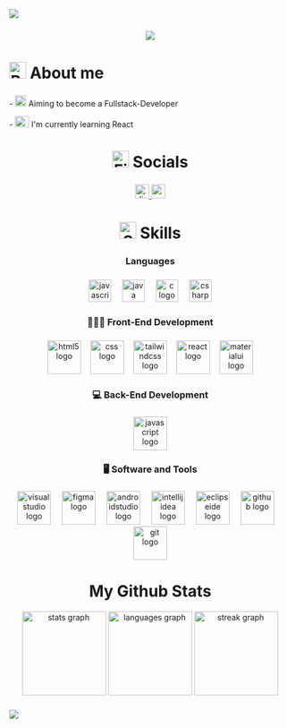 <div>
  <img style="100%" src="https://capsule-render.vercel.app/api?type=waving&height=100&section=header&reversal=false&text=Hey,%20I'm%20Christian%20%F0%9F%91%8B&fontSize=30&fontColor=b8e4ff&fontAlign=50&fontAlignY=50&stroke=-&animation=fadeIn&descSize=20&descAlign=50&descAlignY=50&textBg=false&color=058ee3"  />
</div>

###

<div align="center">
  <img src="https://visitor-badge.laobi.icu/badge?page_id=Zycheee.Zycheee&"  />
</div>

###

<h1>
  <img src="https://raw.githubusercontent.com/Tarikul-Islam-Anik/Animated-Fluent-Emojis/master/Emojis/Hand%20gestures/Backhand%20Index%20Pointing%20Right%20Light%20Skin%20Tone.png" 
       alt="Backhand Index Pointing Right Light Skin Tone" 
       width="30" 
       height="30">
  About me
</h1>


###

<p align="left">- <img src="https://raw.githubusercontent.com/Tarikul-Islam-Anik/Animated-Fluent-Emojis/master/Emojis/Hand%20gestures/Eyes.png" alt="Eyes" width="20" height="20" >  
   Aiming to become a Fullstack-Developer
</p>
<p align="left">
   - <img src="https://raw.githubusercontent.com/Tarikul-Islam-Anik/Animated-Fluent-Emojis/master/Emojis/People%20with%20activities/Man%20Bowing%20Light%20Skin%20Tone.png" alt="Man Bowing Light Skin Tone" width="25" height="20"> 
   I'm currently learning React 
</p>

###

<h1 align="center"><img src="https://raw.githubusercontent.com/Tarikul-Islam-Anik/Animated-Fluent-Emojis/master/Emojis/Travel%20and%20places/Fire.png" alt="Fire" width="30" height="30" />
  Socials
</h1>

###

<div align="center">
  <a href="Zyceee" target="_blank">
    <img src="https://img.shields.io/static/v1?message=Discord&logo=discord&label=zyche_&color=7289DA&logoColor=white&labelColor=&style=for-the-badge" height="25" alt="discord logo"  />
  </a>
  <a href="https://www.youtube.com/@xynitys" target="_blank">
    <img src="https://img.shields.io/static/v1?message=Youtube&logo=youtube&label=&color=FF0000&logoColor=white&labelColor=&style=for-the-badge" height="25" alt="youtube logo"  />
  </a>
</div>

###

<h1 align="center">
  <img src="https://user-images.githubusercontent.com/74038190/212284087-bbe7e430-757e-4901-90bf-4cd2ce3e1852.gif"
    alt="Skills"
    width="30"
    height="30"> 
  Skills
</h1>

###

<h3 align="center">Languages</h3>

###

<div align="center">
  <img src="https://cdn.jsdelivr.net/gh/devicons/devicon/icons/javascript/javascript-original.svg" height="40" alt="javascript logo"  />
  <img width="12" />
  <img src="https://cdn.jsdelivr.net/gh/devicons/devicon/icons/java/java-original.svg" height="40" alt="java logo"  />
  <img width="12" />
  <img src="https://cdn.jsdelivr.net/gh/devicons/devicon/icons/c/c-original.svg" height="40" alt="c logo"  />
  <img width="12" />
  <img src="https://skillicons.dev/icons?i=cs" height="40" alt="csharp logo"  />
</div>

###

<h3 align="center">👨🏻‍💻 Front-End Development</h3>

###

<div align="center">
  <img src="https://skillicons.dev/icons?i=html" height="60" alt="html5 logo"  />
  <img width="9" />
  <img src="https://skillicons.dev/icons?i=css" height="60" alt="css logo"  />
  <img width="9" />
  <img src="https://skillicons.dev/icons?i=tailwind" height="60" alt="tailwindcss logo"  />
  <img width="9" />
  <img src="https://skillicons.dev/icons?i=react" height="60" alt="react logo"  />
  <img width="9" />
  <img src="https://skillicons.dev/icons?i=materialui" height="60" alt="materialui logo"  />
</div>

###

<h3 align="center">💻 Back-End Development</h3>

###

<div align="center">
  <img src="https://cdn.jsdelivr.net/gh/devicons/devicon/icons/javascript/javascript-original.svg" height="60" alt="javascript logo"  />
</div>

###

<h3 align="center">🖥️ Software and Tools</h3>

###

<div align="center">
  <img src="https://skillicons.dev/icons?i=visualstudio" height="60" alt="visualstudio logo"  />
  <img width="12" />
  <img src="https://skillicons.dev/icons?i=figma" height="60" alt="figma logo"  />
  <img width="12" />
  <img src="https://skillicons.dev/icons?i=androidstudio" height="60" alt="androidstudio logo"  />
  <img width="12" />
  <img src="https://skillicons.dev/icons?i=idea" height="60" alt="intellijidea logo"  />
  <img width="12" />
  <img src="https://skillicons.dev/icons?i=eclipse" height="60" alt="eclipseide logo"  />
  <img width="12" />
  <img src="https://skillicons.dev/icons?i=github" height="60" alt="github logo"  />
  <img width="12" />
  <img src="https://skillicons.dev/icons?i=git" height="60" alt="git logo"  />
</div>

###

<h1 align="center">My Github Stats</h3>

<div align="center">
  <img src="https://github-readme-stats.vercel.app/api?username=Zycheee&hide_title=false&hide_rank=false&show_icons=true&include_all_commits=true&count_private=true&disable_animations=false&theme=dracula&locale=en&hide_border=false&order=1" height="150" alt="stats graph"  />
  <img src="https://github-readme-stats.vercel.app/api/top-langs?username=Zycheee&locale=en&hide_title=false&layout=compact&card_width=320&langs_count=5&theme=tokyonight&hide_border=true&order=2" height="150" alt="languages graph"  />
  <img src="https://streak-stats.demolab.com?user=Zycheee&locale=en&mode=daily&theme=dracula&hide_border=false&border_radius=5&order=3" height="150" alt="streak graph"  />
</div>

###

<div>
  <img style="100%" src="https://capsule-render.vercel.app/api?type=waving&height=100&section=footer&reversal=false&fontSize=30&fontColor=b8e4ff&fontAlign=50&fontAlignY=50&stroke=-&animation=fadeIn&descSize=20&descAlign=50&descAlignY=50&textBg=false&color=058ee3"  />
</div>

###
